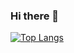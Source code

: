 ### Hi there 👋

[![Top Langs](https://github-readme-stats.vercel.app/api/top-langs/?username=MinamiNaoya
)](https://github.com/anuraghazra/github-readme-stats)
